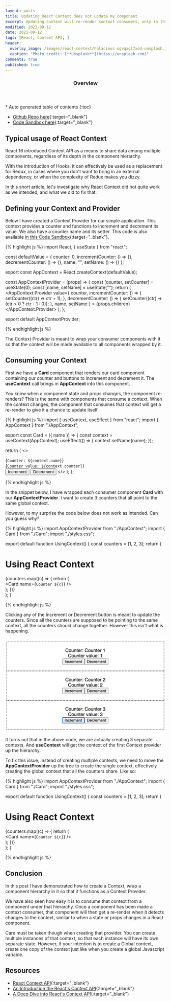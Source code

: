 ```yaml
---
layout: posts
title: Updating React Context does not update my component
excerpt: Updating Context will re-render context consumers, only in this example, it doesn't
modified: 2021-09-12
date: 2021-09-12
tags: [React, Context API, ]
header: 
  overlay_image: /images/react-context/halacious-ogvqxgl7xo4-unsplash.jpg
  caption: "Photo credit: [**Unsplash**](https://unsplash.com)"
comments: true
published: true
---
```


<section id="table-of-contents" class="toc">
  <header>
    <h3>Overview</h3>
  </header>
  <div id="drawer" markdown="1">
  *  Auto generated table of contents
  {:toc}
  </div>
</section>

- [Github Repo here](https://github.com/jaeyow/global-vs-local-context){:target="_blank"}
- [Code Sandbox here](https://codesandbox.io/s/xifmu){:target="_blank"}


## Typical usage of React Context

React 16 introduced Context API as a means to share data among multiple components, regardless of its depth in the component hierarchy.

With the introduction of Hooks, it can effectively be used as a replacement for Redux, in cases where you don't want to bring in an external dependency, or when the complexity of Redux makes you dizzy.  

In this short article, let's investigate why React Context did not quite work as we intended, and what we did to fix that.

## Defining your Context and Provider

Below I have created a Context Provider for our simple application. This context provides a counter and functions to increment and decrement its value. We also have a counter name and its setter. This code is also available [in this Code Sandbox](https://codesandbox.io/s/xifmu){:target="_blank"}.

 {% highlight js %}
import React, { useState } from "react";

const defaultValue = {
  counter: 0,
  incrementCounter: () => {},
  decrementCounter: () => {},
  name: "",
  setName: () => {}
};

export const AppContext = React.createContext(defaultValue);

const AppContextProvider = (props) => {
  const [counter, setCounter] = useState(0);
  const [name, setName] = useState("");
  return (
    <AppContext.Provider
      value={
        counter,
        incrementCounter: () => {
          setCounter((ctr) => ctr + 1);
        },
        decrementCounter: () => {
          setCounter((ctr) => (ctr > 0 ? ctr - 1 : 0));
        },
        name,
        setName
      }
    >
      {props.children}
    </AppContext.Provider>
  );
};

export default AppContextProvider;

{% endhighlight js %}

The Context Provider is meant to wrap your consumer components with it so that the context will be made available to all components wrapped by it. 

## Consuming your Context

First we have a **Card** component that renders our card component containing our counter and buttons to increment and decrement it. The **useContext** call brings in **AppContext** into this component.

You know when a component state and props changes, the component re-renders? This is the same with components that consume a context. When the context changes, the component that consumes that context will get a re-render to give it a chance to update itself.

{% highlight js %}
import { useContext, useEffect } from "react";
import { AppContext } from "./AppContext";

export const Card = ({ name }) => {
  const context = useContext(AppContext);
  useEffect(() => {
    context.setName(name);
  });

  return (
    <>
      <div>{`Counter: ${context.name}`}</div>
      <div>{`Counter value: ${context.counter}`}</div>
      <button onClick={context.incrementCounter}>Increment</button>
      <button onClick={context.decrementCounter}>Decrement</button>
    </>
  );
};

{% endhighlight js %}

In the snippet below, I have wrapped each consumer component **Card** with our **AppContextProvider**. I want to create 3 counters that all point to the same global context. 

However, to my surprise the code below does not work as intended. Can you guess why?

{% highlight js %}
import AppContextProvider from "./AppContext";
import { Card } from "./Card";
import "./styles.css";

export default function UsingContext() {
  const counters = [1, 2, 3];
  return (
    <div className="App">
      <h1>Using React Context</h1>
      {counters.map((c) => {
        return (
          <div key={c} className="Counter">
            <AppContextProvider>
              <Card name={`Counter ${c}`} />
            </AppContextProvider>
          </div>
        );
      })}
    </div>
  );
}

{% endhighlight js %}

Clicking any of the Increment or Decrement button is meant to update the counters. Since all the counters are supposed to be pointing to the same context, all the counters should change together. However this isn't what is happening. 

![alt text](../images/react-context/counter-contexts.png "React Context")

It turns out that in the above code, we are actually creating 3 separate contexts. And **useContext** will get the context of the first Context provider up the hierarchy.

To fix this issue, instead of creating multiple contexts, we need to move the **AppContextProvider** up the tree to create the single context, effectively creating the global context that all the counters share. Like so: 

{% highlight js %}
import AppContextProvider from "./AppContext";
import { Card } from "./Card";
import "./styles.css";

export default function UsingContext() {
  const counters = [1, 2, 3];
  return (
    <div className="App">
      <h1>Using React Context</h1>
      <AppContextProvider>
        {counters.map((c) => {
          return (
            <div key={c} className="Counter">
              <Card name={`Counter ${c}`} />
            </div>
          );
        })}
      </AppContextProvider>
    </div>
  );
}

{% endhighlight js %}

## Conclusion

In this post I have demonstrated how to create a Context, wrap a component hierarchy in it so that it functions as a Context Provider. 

We have also seen how easy it is to consume that context from a component under that hierarchy. Once a component has been made a context consumer, that component will then get a re-render when it detects changes to the context, similar to when a state or props changes in a React component.

Care must be taken though when creating that provider. You can create multiple instances of that context, so that each instance will have its own separate state. However, if your intention is to create a Global context, create one copy of the context just like when you create a global Javascript variable. 

## Resources
- [React Context API](https://reactjs.org/docs/context.html){:target="_blank"}
- [An Introduction the React's Context API](https://www.smashingmagazine.com/2020/01/introduction-react-context-api/){:target="_blank"}
- [A Deep Dive into React's Context API](https://blog.logrocket.com/a-deep-dive-into-react-context-api/){:target="_blank"}